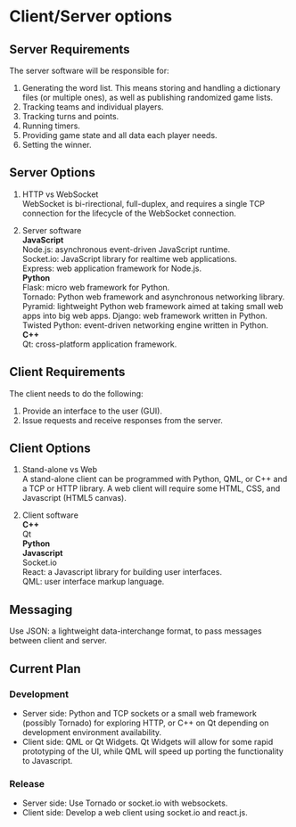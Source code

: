 # Client/Server options

## Server Requirements

The server software will be responsible for:
1. Generating the word list. This means storing and handling a dictionary files (or multiple ones), as well as publishing randomized game lists.
2. Tracking teams and individual players.
3. Tracking turns and points.
4. Running timers.
5. Providing game state and all data each player needs.
6. Setting the winner.

## Server Options

1. HTTP vs WebSocket  
WebSocket is bi-rirectional, full-duplex, and requires a single TCP connection for the lifecycle of the WebSocket connection. 

2. Server software  
**JavaScript**  
Node.js: asynchronous event-driven JavaScript runtime.  
Socket.io: JavaScript library for realtime web applications.  
Express: web application framework for Node.js.  
**Python**  
Flask: micro web framework for Python.  
Tornado: Python web framework and asynchronous networking library. 
Pyramid: lightweight Python web framework aimed at taking small web apps into big web apps. 
Django: web framework written in Python.  
Twisted Python: event-driven networking engine written in Python.  
**C++**  
Qt: cross-platform application framework.

## Client Requirements

The client needs to do the following:
1. Provide an interface to the user (GUI).
2. Issue requests and receive responses from the server.

## Client Options

1. Stand-alone vs Web  
A stand-alone client can be programmed with Python, QML, or C++ and a TCP or HTTP library.
A web client will require some HTML, CSS, and Javascript (HTML5 canvas).

2. Client software  
**C++**    
Qt  
**Python**  
**Javascript**  
Socket.io  
React: a Javascript library for building user interfaces.   
QML: user interface markup language.

## Messaging
Use JSON: a lightweight data-interchange format, to pass messages between client and server.

## Current Plan 

### Development

- Server side: Python and TCP sockets or a small web framework (possibly Tornado) for exploring HTTP, or C++ on Qt depending on development environment availability.
- Client side: QML or Qt Widgets. Qt Widgets will allow for some rapid prototyping of the UI, while QML will speed up porting the functionality to Javascript.

### Release
- Server side: Use Tornado or socket.io with websockets.
- Client side: Develop a web client using socket.io and react.js.
